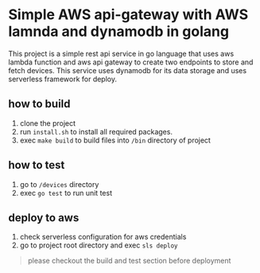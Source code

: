 # Simple AWS api-gateway with AWS lamnda and dynamodb in golang

This project is a simple rest api service in go language that uses aws lambda function and aws api gateway to create two endpoints to store and fetch devices. This service uses dynamodb for its data storage and uses serverless framework for deploy.

## how to build

1. clone the project
2. run `install.sh` to install all required packages.
3. exec `make build` to build files into `/bin` directory of project

## how to test

1. go to `/devices` directory
2. exec `go test` to run unit test

## deploy to aws

1. check serverless configuration for aws credentials
2. go to project root directory and exec `sls deploy`

> please checkout the build and test section before deployment